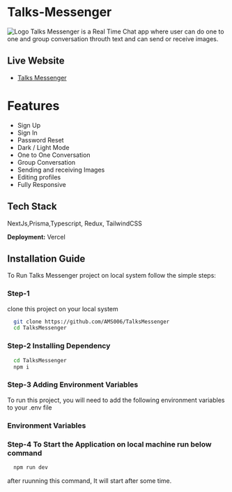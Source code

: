 # Talks-Messenger

![Logo](https://res.cloudinary.com/dkgoet9em/image/upload/v1690733682/TiffinManagment/TalksFront_oaj3pu.png)
Talks Messenger is a Real Time Chat app where user can do one to one and group conversation throuth text and can send or receive images.

## Live Website

- [Talks Messenger](https://talks-messenger.vercel.app/)

# Features

- Sign Up
- Sign In
- Password Reset
- Dark / Light Mode
- One to One Conversation
- Group Conversation
- Sending and receiving Images
- Editing profiles
- Fully Responsive


## Tech Stack

NextJs,Prisma,Typescript, Redux, TailwindCSS

**Deployment:** Vercel

## Installation Guide

To Run Talks Messenger project on local system follow the simple steps:

### Step-1

clone this project on your local system

```bash
  git clone https://github.com/AMS006/TalksMessenger
  cd TalksMessenger
```

### Step-2 Installing Dependency

```bash
  cd TalksMessenger
  npm i
```

### Step-3 Adding Environment Variables

To run this project, you will need to add the following environment variables to your .env file


### Environment Variables




### Step-4 To Start the Application on local machine run below command

```bash
  npm run dev
```

after ruunning this command, It will start after some time.

